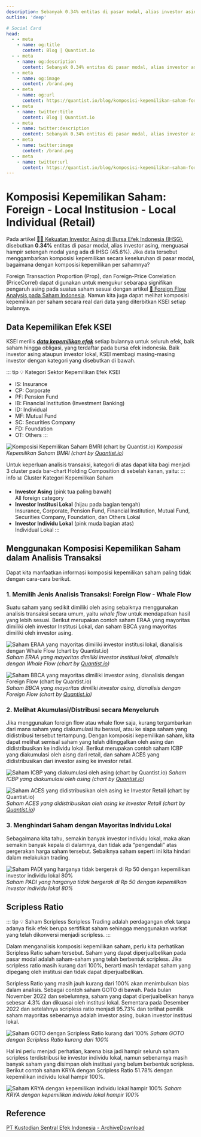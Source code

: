```yaml
---
description: Sebanyak 0.34% entitas di pasar modal, alias investor asing, menguasai hampir setengah modal yang ada di IHSG (45.6%). Jika data tersebut menggambarkan komposisi kepemilikan secara keseluruhan di pasar modal, bagaimana dengan komposisi kepemilikan per sahamnya?
outline: 'deep'

# Social Card
head:
  - - meta
    - name: og:title
      content: Blog | Quantist.io
  - - meta
    - name: og:description
      content: Sebanyak 0.34% entitas di pasar modal, alias investor asing, menguasai hampir setengah modal yang ada di IHSG (45.6%). Jika data tersebut menggambarkan komposisi kepemilikan secara keseluruhan di pasar modal, bagaimana dengan komposisi kepemilikan per sahamnya?
  - - meta
    - name: og:image
      content: /brand.png
  - - meta
    - name: og:url
      content: https://quantist.io/blog/komposisi-kepemilikan-saham-foreign-local-institusion-local-individual-retail
  - - meta
    - name: twitter:title
      content: Blog | Quantist.io
  - - meta
    - name: twitter:description
      content: Sebanyak 0.34% entitas di pasar modal, alias investor asing, menguasai hampir setengah modal yang ada di IHSG (45.6%). Jika data tersebut menggambarkan komposisi kepemilikan secara keseluruhan di pasar modal, bagaimana dengan komposisi kepemilikan per sahamnya?
  - - meta
    - name: twitter:image
      content: /brand.png
  - - meta
    - name: twitter:url
      content: https://quantist.io/blog/komposisi-kepemilikan-saham-foreign-local-institusion-local-individual-retail
---
```


# Komposisi Kepemilikan Saham: Foreign - Local Institusion - Local Individual (Retail)

Pada artikel [💪🏼 Kekuatan Investor Asing di Bursa Efek Indonesia (IHSG)](./kekuatan-investor-asing-di-bursa-efek-indonesia-ihsg), disebutkan **0.34%** entitas di pasar modal, alias investor asing, menguasai hampir setengah modal yang ada di IHSG (45.6%). Jika data tersebut menggambarkan komposisi kepemilikan secara keseluruhan di pasar modal, bagaimana dengan komposisi kepemilikan per sahamnya? 

Foreign Transaction Proportion (Prop), dan Foreign-Price Correlation (PriceCorrel) dapat digunakan untuk mengukur sebarapa signifikan pengaruh asing pada suatus saham sesuai dengan artikel [🎪 Foreign Flow Analysis pada Saham Indonesia](./foreign-flow-analysis-pada-saham-indonesia). Namun kita juga dapat melihat komposisi kepemilikan per saham secara real dari data yang diterbitkan KSEI setiap bulannya.

## Data Kepemilikan Efek KSEI

KSEI merilis [***data kepemilikan efek***](https://www.ksei.co.id/archive_download/holding_composition) setiap bulannya untuk seluruh efek, baik saham hingga obligasi, yang terdaftar pada bursa efek indonesia. Baik investor asing ataupun investor lokal, KSEI membagi masing-masing investor dengan kategori yang disebutkan di bawah.

::: tip 💡 Kategori Sektor Kepemilikan Efek KSEI
- IS: Insurance
- CP: Corporate
- PF: Pension Fund
- IB: Financial Institution (Investment Banking)
- ID: Individual
- MF: Mutual Fund
- SC: Securities Company
- FD: Foundation
- OT: Others
:::

![Komposisi Kepemilikan Saham BMRI (chart by Quantist.io)](../assets/komposisi-kepemilikan-saham-foreign-local-institusion-local-individual-retail_bmri.png "Komposisi Kepemilikan Saham BMRI (chart by Quantist.io)")
*Komposisi Kepemilikan Saham BMRI (chart by [Quantist.io](https://quantist.io))*

Untuk keperluan analisis transaksi, kategori di atas dapat kita bagi menjadi 3 cluster pada bar-chart Holding Composition di sebelah kanan, yaitu:
::: info 📊 Cluster Kategori Kepemilikan Saham
- **Investor Asing** (pink tua paling bawah)    
    All foreign category
- **Investor Institusi Lokal** (hijau pada bagian tengah)   
    Insurance, Corporate, Pension Fund, Financial Institution, Mutual Fund, Securities Company, Foundation, dan Others Lokal
- **Investor Individu Lokal** (pink muda bagian atas)   
    Individual Lokal
:::

## Menggunakan Komposisi Kepemilikan Saham dalam Analisis Transaksi

Dapat kita manfaatkan informasi komposisi kepemilikan saham paling tidak dengan cara-cara berikut.

### 1. Memilih Jenis Analisis Transaksi: Foreign Flow - Whale Flow

Suatu saham yang sedikit dimiliki oleh asing sebaiknya menggunakan analisis transaksi secara umum, yaitu *whale flow* untuk mendapatkan hasil yang lebih sesuai. Berikut merupakan contoh saham ERAA yang mayoritas dimiliki oleh investor Institusi Lokal, dan saham BBCA yang mayoritas dimiliki oleh investor asing.

![Saham ERAA yang mayoritas dimiliki investor institusi lokal, dianalisis dengan Whale Flow (chart by Quantist.io)](../assets/komposisi-kepemilikan-saham-foreign-local-institusion-local-individual-retail_eraa.png "Saham ERAA yang mayoritas dimiliki investor institusi lokal, dianalisis dengan Whale Flow (chart by Quantist.io)")
*Saham ERAA yang mayoritas dimiliki investor institusi lokal, dianalisis dengan Whale Flow (chart by [Quantist.io](https://quantist.io))*

![Saham BBCA yang mayoritas dimiliki investor asing, dianalisis dengan Foreign Flow (chart by Quantist.io)](../assets/komposisi-kepemilikan-saham-foreign-local-institusion-local-individual-retail_bbca.png "Saham BBCA yang mayoritas dimiliki investor asing, dianalisis dengan Foreign Flow (chart by Quantist.io)")
*Saham BBCA yang mayoritas dimiliki investor asing, dianalisis dengan Foreign Flow (chart by [Quantist.io](https://quantist.io))*

### 2. Melihat Akumulasi/Distribusi secara Menyeluruh

Jika menggunakan foreign flow atau whale flow saja, kurang tergambarkan dari mana saham yang diakumulasi itu berasal, atau ke siapa saham yang didistribusi tersebut tertampung. Dengan komposisi kepemilikan saham, kita dapat melihat semisal saham yang telah ditinggalkan oleh asing dan didistribusikan ke individu lokal. Berikut merupakan contoh saham ICBP yang diakumulasi oleh aisng dari retail, dan saham ACES yang didistribusikan dari investor asing ke investor retail.

![Saham ICBP yang diakumulasi oleh asing (chart by Quantist.io)](../assets/komposisi-kepemilikan-saham-foreign-local-institusion-local-individual-retail_icbp.png "Saham ICBP yang diakumulasi oleh asing (chart by Quantist.io)")
*Saham ICBP yang diakumulasi oleh asing (chart by [Quantist.io](https://quantist.io))*

![Saham ACES yang didistribusikan oleh asing ke Investor Retail (chart by Quantist.io)](../assets/komposisi-kepemilikan-saham-foreign-local-institusion-local-individual-retail_aces.png "Saham ACES yang didistribusikan oleh asing ke Investor Retail (chart by Quantist.io)")
*Saham ACES yang didistribusikan oleh asing ke Investor Retail (chart by [Quantist.io](https://quantist.io))*

### 3. Menghindari Saham dengan Mayoritas Individu Lokal

Sebagaimana kita tahu, semakin banyak investor individu lokal, maka akan semakin banyak kepala di dalamnya, dan tidak ada “pengendali” atas pergerakan harga saham tersebut. Sebaiknya saham seperti ini kita hindari dalam melakukan trading.

![Saham PADI yang harganya tidak bergerak di Rp 50 dengan kepemilikan investor individu lokal 80%](../assets/komposisi-kepemilikan-saham-foreign-local-institusion-local-individual-retail_padi.png "Saham PADI yang harganya tidak bergerak di Rp 50 dengan kepemilikan investor individu lokal 80%")
*Saham PADI yang harganya tidak bergerak di Rp 50 dengan kepemilikan investor individu lokal 80%*

## Scripless Ratio

::: tip 💡 Saham Scripless
Scripless Trading adalah perdagangan efek tanpa adanya fisik efek berupa sertifikat saham sehingga menggunakan warkat yang telah dikonversi menjadi scripless.
:::

Dalam menganalisis komposisi kepemilikan saham, perlu kita perhatikan Scripless Ratio saham tersebut. Saham yang dapat diperjualbelikan pada pasar modal adalah saham-saham yang telah berbentuk scripless. Jika scripless ratio masih kurang dari 100%, berarti masih terdapat saham yang dipegang oleh institusi dan tidak dapat diperjualbelikan.

Scripless Ratio yang masih jauh kurang dari 100% akan menimbulkan bias dalam analisis. Sebagai contoh saham GOTO di bawah. Pada bulan November 2022 dan sebelumnya, saham yang dapat diperjualbelikan hanya sebesar 4.3% dan dikuasai oleh institusi lokal. Sementara pada Desember 2022 dan setelahnya scripless ratio menjadi 95.73% dan terlihat pemilik saham mayoritas sebenarnya adalah investor asing, bukan investor institusi lokal.

![Saham GOTO dengan Scripless Ratio kurang dari 100%](../assets/komposisi-kepemilikan-saham-foreign-local-institusion-local-individual-retail_goto.png "Saham GOTO dengan Scripless Ratio kurang dari 100%")
*Saham GOTO dengan Scripless Ratio kurang dari 100%*

Hal ini perlu menjadi perhatian, karena bisa jadi hampir seluruh saham scripless terdistribusi ke investor individu lokal, namun sebenarnya masih banyak saham yang disimpan oleh institusi yang belum berbentuk scripless. Berikut contoh saham KRYA dengan Scripless Ratio 51.78% dengan kepemilikan individu lokal hampir 100%.

![Saham KRYA dengan kepemilikan individu lokal hampir 100%](../assets/komposisi-kepemilikan-saham-foreign-local-institusion-local-individual-retail_krya.png "Saham KRYA dengan kepemilikan individu lokal hampir 100%")
*Saham KRYA dengan kepemilikan individu lokal hampir 100%*

## Reference

[PT Kustodian Sentral Efek Indonesia - ArchiveDownload](https://www.ksei.co.id/archive_download/holding_composition)
